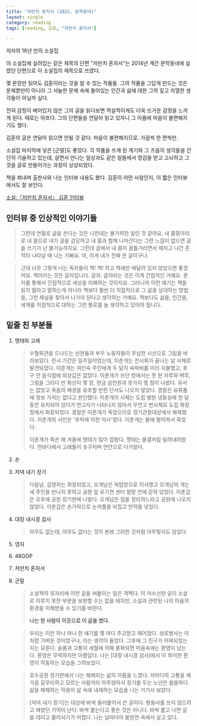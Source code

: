 ```yaml
---
title: "저만치 혼자서 (2022, 문학동네)"
layout: single
category: reading
tags: [reading, 김훈, "저만치 혼자서"]

---
```


저자의 16년 만의 소설집

이 소설집에 실려있는 같은 제목의 단편 "저만치 혼자서"는 2014년 계간 문학동네에 실렸던 단편으로 이 소설집의 제목으로 쓰였다.

몇 문장만 읽어도 김훈이라는 것을 알 수 있는 작품들. 그의 작품을 그답게 만드는 것은 문체뿐만이 아니라 그 서늘한 문체 속에 들어있는 인간과 삶에 대한 그의 깊고 치열한 생각들이 아닐까 싶다.

전혀 감정이 베어있지 않은 그의 글을 읽다보면 역설적이게도 더욱 뜨거운 감정을 느끼게 된다. 때로는 아프다. 그의 단편들을 연달아 읽고 있자니 그 아픔에 마음이 불편해지기도 했다.

김훈의 글은 연달아 읽으면 안될 것 같다. 마음이 불편해지므로. 가끔씩 한 편씩만.

소설집 마지막에 넣은 [군말]도 좋았다. 각 작품을 쓰게 된 계기와 그 즈음의 생각들을 간단히 기술하고 있는데, 살면서 만나는 일상과도 같은 일들에서 영감을 받고 고뇌하고 그것을 글로 만들어가는 과정이 상상되었다.

책을 펴내며 출판사와 나눈 인터뷰 내용도 봤다. 김훈이 어떤 사람인지, 이 짧은 인터뷰에서도 잘 보인다.

[소설:『저만치 혼자서』 김훈 인터뷰](https://www.youtube.com/watch?v=5TthX6sdFfM&t=297s)

## 인터뷰 중 인상적인 이야기들

>  그런데 연필로 글을 쓴다는 것은 나한테는 불가피한 일인 것 같아요. 내 몸뚱아리로 내 몸으로 내가 글을 감당하고 내 몸과 함께 나아간다는 그런 느낌이 없으면 글을 쓰기가 난 불가능하지요. 그런데 글에서 내 몸이 꿈틀거리면서 헤치고 나간 흔적이 나타날 때 나는 기뻐요. 아, 이게 내가 진짜 쓴 글이구나.

>  근데 너무 그렇게 나는 독자들이 책! 책! 하고 책에만 매달려 있지 않았으면 좋겠어요. 책이라는 것은 글자입니다. 글자. 글자라는 것은 이게 간접적인 거예요. 문자를 통해서 간접적으로 세상을 이해하는 것이지요. 그러니까 이런 얘기는 책을 읽지 말라고 말하는게 아니라 책보다 훨씬 더 직접적으로 그 삶을 상대하는 방법을, 그런 채널을 찾아서 나가야 된다고 생각하는 거예요. 책보다도 삶을, 인간을, 세계를 직접적으로 대하는 그런 통로를 늘 생각하고 있어야 됩니다.

## 밑줄 친 부분들

1. 명태와 고래

   > 수협회관을 드나드는 선원들과 부두 노동자들이 무심한 시선으로 그림을 바라보았다. 전시 기간은 일주일이었는데, 이춘개는 전시회가 끝나는 날 사체로 발견되었다. 이춘개는 여인숙 주인에게 두 달치 숙박비를 미리 지불했고, 포구 안 음식점에 외상값은 없었다. 이춘개가 쓰던 방에서는 붓 한 자루와 벼루, 그림을 그리다 만 화선지 몇 장, 현금 삼천원과 옷가지 몇 점이 나왔다. 유서는 없었고 죽음의 배경을 유추할 만한 단서도 나오지 않았다. 경찰은 유류품에 정보 가치는 없다고 판단했다. 이춘개의 사체는 도립 병원 냉동실에 한 달 동안 유치되어 있다가 연고자가 나타나지 않아서 무연고 변사체로 도립 화장장에서 화장되었다. 경찰은 이춘개가 죽었으므로 정기관찰대상에서 해제했다. 이춘개의 사인은 '추락에 의한 익사'였다. 이춘개는 물에 떨어져서 죽었다.
   >
   > 이춘개가 죽은 해 겨울에 명태가 많이 잡혔다. 명태는 물결처럼 밀려내려왔다. 먼바다에서 고래들이 솟구치며 연안으로 다가왔다.

2. 손

3. 저녁 내기 장기

   > 다음날, 김영자는 화장되었고, 오개남은 옥탑방으로 이사했고 오개남의 개는 새 주인을 만나지 못하고 공원 앞 유기견 센터 철망 안에 갇혀 있었다. 이춘갑은 오후에 공원 장기판에 나왔다. 오개남은 짐을 정리하느라고 공원에 나오지 않았다. 이춘갑은 손가락으로 눈꺼풀을 비집고 안약을 넣었다.

4. 대장 내시경 검사

   > 아무도 없는데, 아무도 없다는 것이 본래 그러한 것처럼 아무렇지도 않았다.

5. 영자

6. 48GOP

7. 저만치 혼자서

8. 군말

   > 소설책의 뒷자리에 이런 글을 써붙이는 일은 객쩍다. 이 어수선한 글이 소설로 이루지 못한 부분을 보완할 수는 없을 테지만, 소설과 관련된 나의 마음의 환경을 이해받을 수 있기를 바란다.
   >
   > **나는 한 사람의 이웃으로 이 글을 썼다.**

   > 우리는 이런 하나 마나 한 얘기를 몇 마디 주고받고 헤어졌다. 생로병사는 이처럼 가벼운 것이었구나, 라는 생각이 들었다. 그후에 그 친구가 어찌되었는지는 모른다. 슬픔과 고통이 세월에 의해 풍화되면 마음속에는 환영이 남는다. 환영은 무력하지만 아름답다. 나는 [대장 내시경 검사]에서 이 희미한 환영이 작동하는 모습을 그려보았다.

   > 호수공원 장기판에서 나는 해체되는 삶의 아픔을 느꼈다. 저마다의 고통을 제가끔 갈무리하고 모르는 사람끼리 마주앉아서 장기를 두는 노년은 쓸쓸하다. 삶을 해체하는 작용이 삶 속에 내재하는 모습을 나는 거기서 보았다.
   >
   > [저녁 내기 장기]는 대상에 바싹 들러붙어서 쓴 글이다. 형용사를 쓰지 않으려고 애썼던 기억이 난다. 바싹 붙는다고 좋은 것은 아니다. 바싹 붙고 나면 글을 데리고 물러서기가 어렵다. 나는 날마다의 불완전 속에서 살고 있다.
